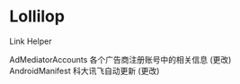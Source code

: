 # Lollilop
Link Helper

AdMediatorAccounts   各个广告商注册账号中的相关信息 (更改)
AndroidManifest <meta-data android:name="IFLYTEK_APPKEY">  科大讯飞自动更新  (更改)
